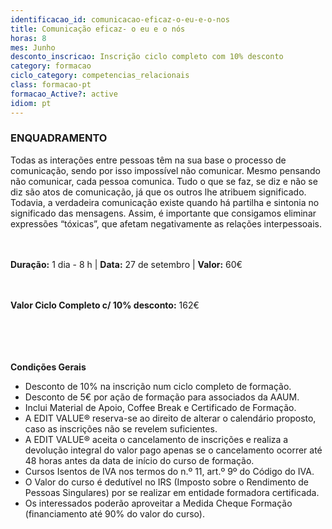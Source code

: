 ```yaml
---
identificacao_id: comunicacao-eficaz-o-eu-e-o-nos
title: Comunicação eficaz- o eu e o nós
horas: 8
mes: Junho
desconto_inscricao: Inscrição ciclo completo com 10% desconto
category: formacao
ciclo_category: competencias_relacionais
class: formacao-pt
formacao_Active?: active
idiom: pt
---
```



### **ENQUADRAMENTO**
Todas as interações entre pessoas têm na sua base o processo de comunicação, sendo por isso impossível não comunicar. Mesmo pensando não comunicar, cada pessoa comunica. Tudo o que se faz, se diz e não se diz são atos de comunicação, já que os outros lhe atribuem significado. Todavia, a verdadeira comunicação existe quando há partilha e sintonia no significado das mensagens. Assim, é importante que consigamos eliminar expressões “tóxicas”, que afetam negativamente as relações interpessoais.<br><br><br>


 

**Duração:** 1 dia - 8 h | **Data:** 27 de setembro | **Valor:** 60€<br><br><br>

 

**Valor Ciclo Completo c/ 10% desconto:** 162€<br><br><br><br><br>

**Condições Gerais**

+ Desconto de 10% na inscrição num ciclo completo de formação.
+ Desconto de 5€ por ação de formação para associados da AAUM.
+ Inclui Material de Apoio, Coffee Break e Certificado de Formação.
+ A EDIT VALUE® reserva-se ao direito de alterar o calendário proposto, caso as inscrições não se revelem suficientes.
+ A EDIT VALUE® aceita o cancelamento de inscrições e realiza a devolução integral do valor pago apenas se o cancelamento ocorrer até 48 horas antes da data de início do curso de formação.
+ Cursos Isentos de IVA nos termos do n.º 11, art.º 9º do Código do IVA.
+ O Valor do curso é dedutível no IRS (Imposto sobre o Rendimento de Pessoas Singulares) por se realizar em entidade formadora certificada.
+ Os interessados poderão aproveitar a Medida Cheque Formação (financiamento até 90% do valor do curso).